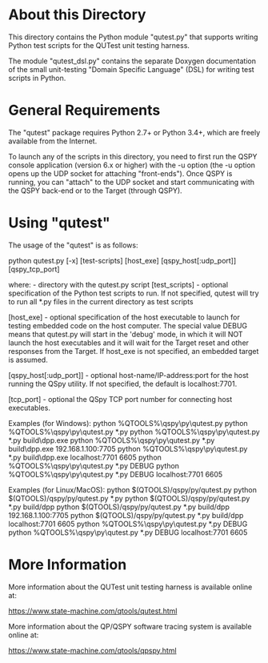 About this Directory
====================
This directory contains the Python module "qutest.py" that supports
writing Python test scripts for the QUTest unit testing harness.

The module "qutest_dsl.py" contains the separate Doxygen documentation
of the small unit-testing "Domain Specific Language" (DSL) for writing
test scripts in Python.


General Requirements
====================
The "qutest" package requires Python 2.7+ or Python 3.4+, which are
freely available from the Internet.

To launch any of the scripts in this directory, you need to first run
the QSPY console application (version 6.x or higher) with the -u option
(the -u option opens up the UDP socket for attaching "front-ends").
Once QSPY is running, you can "attach" to the UDP socket and start
communicating with the QSPY back-end or to the Target (through QSPY).


Using "qutest"
===============
The usage of the "qutest" is as follows:

python <qutest-dir>qutest.py [-x] [test-scripts] [host_exe] [qspy_host[:udp_port]] [qspy_tcp_port]

where:
<qutest-dir>   - directory with the qutest.py script
[test_scripts] - optional specification of the Python test scripts to run.
                 If not specified, qutest will try to run all *.py files
                 in the current directory as test scripts

[host_exe]     - optional specification of the host executable to
                 launch for testing embedded code on the host computer.
                 The special value DEBUG means that qutest.py will start
                 in the 'debug' mode, in which it will NOT launch the
                 host executables and it will wait for the Target reset
                 and other responses from the Target.
                 If host_exe is not specified, an embedded target is assumed.

[qspy_host[:udp_port]] - optional host-name/IP-address:port for the host
                 running the QSpy utility. If not specified, the default
                 is localhost:7701.

[tcp_port]     - optional the QSpy TCP port number for connecting
                 host executables.

Examples (for Windows):
python %QTOOLS%\qspy\py\qutest.py
python %QTOOLS%\qspy\py\qutest.py *.py
python %QTOOLS%\qspy\py\qutest.py *.py build\dpp.exe
python %QTOOLS%\qspy\py\qutest.py *.py build\dpp.exe 192.168.1.100:7705
python %QTOOLS%\qspy\py\qutest.py *.py build\dpp.exe localhost:7701 6605
python %QTOOLS%\qspy\py\qutest.py *.py DEBUG
python %QTOOLS%\qspy\py\qutest.py *.py DEBUG localhost:7701 6605


Examples (for Linux/MacOS):
python $(QTOOLS)/qspy/py/qutest.py
python $(QTOOLS)/qspy/py/qutest.py *.py
python $(QTOOLS)/qspy/py/qutest.py *.py build/dpp
python $(QTOOLS)/qspy/py/qutest.py *.py build/dpp 192.168.1.100:7705
python $(QTOOLS)/qspy/py/qutest.py *.py build/dpp localhost:7701 6605
python %QTOOLS%\qspy\py\qutest.py *.py DEBUG
python %QTOOLS%\qspy\py\qutest.py *.py DEBUG localhost:7701 6605


More Information
================
More information about the QUTest unit testing harness is available
online at:

https://www.state-machine.com/qtools/qutest.html

More information about the QP/QSPY software tracing system is available
online at:

https://www.state-machine.com/qtools/qpspy.html


